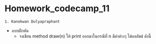 # Homework_codecamp_11
    1. Kanokwan Dulyapraphant
- แบบฝึกหัด
    - จงเขียน method draw(n) ให้ print ออกมาในกรณีที่ n มีค่าต่างๆ ได้ผลลัพธ์ ดังนี้
